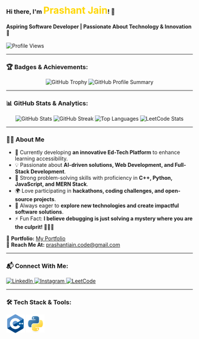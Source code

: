 ### Hi there, I'm **<span style="color:#FFD700; font-weight:bold; font-size:26px;">Prashant Jain</span>**! 👋
#### Aspiring Software Developer | Passionate About Technology & Innovation 🚀

<p align="left">
  <img src="https://komarev.com/ghpvc/?username=prashantjain2718&label=Profile%20Views&color=0e75b6&style=flat" alt="Profile Views" />
</p>

---

### 🏆 Badges & Achievements:
<p align="center">
  <img src="https://github-profile-trophy.vercel.app/?username=prashantjain2718&theme=radical&margin-w=15&column=6" alt="GitHub Trophy" />
  <img src="https://github-profile-summary-cards.vercel.app/api/cards/profile-details?username=prashantjain2718&theme=github_dark" alt="GitHub Profile Summary" />
</p>

---

### 📊 GitHub Stats & Analytics:
<div align="center">
  <img src="https://github-readme-stats.vercel.app/api?username=prashantjain2718&show_icons=true&theme=dark&locale=en" alt="GitHub Stats" />
  <img src="https://github-readme-streak-stats.herokuapp.com/?user=prashantjain2718&theme=dark" alt="GitHub Streak" />
  <img src="https://github-readme-stats.vercel.app/api/top-langs?username=prashantjain2718&show_icons=true&theme=dark&locale=en&layout=compact" alt="Top Languages" />
  <img src="https://leetcard.jacoblin.cool/prashantjain3105?theme=dark&ext=contest" alt="LeetCode Stats" />
</div>

---

### 👨‍💻 About Me
- 🔭 Currently developing **an innovative Ed-Tech Platform** to enhance learning accessibility.
- 💡 Passionate about **AI-driven solutions, Web Development, and Full-Stack Development**.
- 🎯 Strong problem-solving skills with proficiency in **C++, Python, JavaScript, and MERN Stack**.
- 🌍 Love participating in **hackathons, coding challenges, and open-source projects**.
- 🚀 Always eager to **explore new technologies and create impactful software solutions**.
- ⚡ Fun Fact: **I believe debugging is just solving a mystery where you are the culprit! 🕵️‍♂️🐞**

📌 **Portfolio:** [My Portfolio](https://prashantjain2718.github.io/My-Portfolio/)  
📩 **Reach Me At:** prashantjain.code@gmail.com

---

### 📬 Connect With Me:
<p align="left">
  <a href="https://linkedin.com/in/prashant-jain72" target="blank">
    <img src="https://raw.githubusercontent.com/rahuldkjain/github-profile-readme-generator/master/src/images/icons/Social/linked-in-alt.svg" alt="LinkedIn" height="40" width="50"/>
  </a>
  <a href="https://instagram.com/pj.code" target="blank">
    <img src="https://raw.githubusercontent.com/rahuldkjain/github-profile-readme-generator/master/src/images/icons/Social/instagram.svg" alt="Instagram" height="40" width="50"/>
  </a>
  <a href="https://www.leetcode.com/prashantjain3105" target="blank">
    <img src="https://raw.githubusercontent.com/rahuldkjain/github-profile-readme-generator/master/src/images/icons/Social/leet-code.svg" alt="LeetCode" height="40" width="50"/>
  </a>
</p>

---

### 🛠️ Tech Stack & Tools:
<p align="left">
  <img src="https://raw.githubusercontent.com/devicons/devicon/master/icons/cplusplus/cplusplus-original.svg" alt="C++" width="50" height="50"/>
  <img src="https://raw.githubusercontent.com/devicons/devicon/master/icons/python/python-original.svg" alt="Python" width="50" height="50"/>
  <img src="https://raw.githubusercontent.com/devicons/devicon/ma
